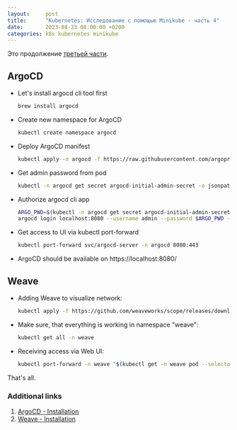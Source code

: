 ```yaml
---
layout:     post
title:      "Kubernetes: Исследование с помощью Minikube - часть 4"
date:       2023-08-23 08:00:00 +0200
categories: k8s kubernetes minikube
---
```


Это продолжение [третьей части](/2021/07/kubernetes-minikube-part-3.html).

## ArgoCD

* Let's install argocd cli tool first

  ```sh
  brew install argocd
  ```

* Create new namespace for ArgoCD

  ```sh
  kubectl create namespace argocd
  ```

* Deploy ArgoCD manifest

  ```sh
  kubectl apply -n argocd -f https://raw.githubusercontent.com/argoproj/argo-cd/stable/manifests/install.yaml
  ```

* Get admin password from pod

  ```sh
  kubectl -n argocd get secret argocd-initial-admin-secret -o jsonpath="{.data.password}" | base64 -d
  ```

* Authorize argocd cli app

  ```sh
  ARGO_PWD=$(kubectl -n argocd get secret argocd-initial-admin-secret -o jsonpath="{.data.password}" | base64 -d)
  argocd login localhost:8080 --username admin --password $ARGO_PWD --insecure
  ```

* Get access to UI via kubectl port-forward

  ```sh
  kubectl port-forward svc/argocd-server -n argocd 8080:443
  ```

* ArgoCD should be available on https://localhost:8080/

## Weave

* Adding Weave to visualize network:

  ```sh
  kubectl apply -f https://github.com/weaveworks/scope/releases/download/v1.13.2/k8s-scope.yaml
  ```

* Make sure, that everything is working in namespace "weave":

  ```sh
  kubectl get all -n weave
  ```

* Receiving access via Web UI:

  ```sh
  kubectl port-forward -n weave "$(kubectl get -n weave pod --selector=weave-scope-component=app -o jsonpath='{.items..metadata.name}')" 4040
  ```

That's all.

### Additional links

1. [ArgoCD - Installation](https://argo-cd.readthedocs.io/en/stable/operator-manual/core/)
2. [Weave - Installation](https://www.weave.works/docs/scope/latest/installing/#k8s)

